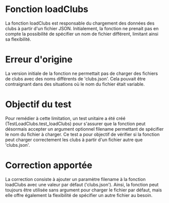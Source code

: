 # Fonction loadClubs

La fonction loadClubs est responsable du chargement des données des clubs à partir d'un fichier JSON. Initialement, la fonction ne prenait pas en compte la possibilité de spécifier un nom de fichier différent, limitant ainsi sa flexibilité.

# Erreur d'origine

La version initiale de la fonction ne permettait pas de charger des fichiers de clubs avec des noms différents de 'clubs.json'. Cela pouvait être contraignant dans des situations où le nom du fichier était variable.

# Objectif du test

Pour remédier à cette limitation, un test unitaire a été créé (TestLoadClubs.test_loadClubs) pour s'assurer que la fonction peut désormais accepter un argument optionnel filename permettant de spécifier le nom du fichier à charger. Ce test a pour objectif de vérifier si la fonction peut charger correctement les clubs à partir d'un fichier autre que 'clubs.json'.

# Correction apportée

La correction consiste à ajouter un paramètre filename à la fonction loadClubs avec une valeur par défaut ('clubs.json'). Ainsi, la fonction peut toujours être utilisée sans argument pour charger le fichier par défaut, mais elle offre également la flexibilité de spécifier un autre fichier au besoin.
